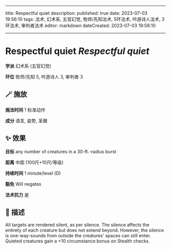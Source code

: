 
---
title: Respectful quiet
description: 
published: true
date: 2023-07-03 19:56:10
tags: 法术, 幻术系, 五官幻觉, 牧师/先知法术, 5环法术, 吟游诗人法术, 3环法术, 审判者法术
editor: markdown
dateCreated: 2023-07-03 19:56:10

---

# **Respectful quiet** *Respectful quiet*

**学派** 幻术系 (五官幻觉) 

**环位** 牧师/先知 5, 吟游诗人 3, 审判者 3

## 🪄 施放

**施法时间** 1 标准动作

**成分** 语言, 姿势, 圣徽

## ✨ 效果 

**目标** any number of creatures in a 30-ft.-radius burst 

**距离** 中距 (100尺+10尺/等级)  

**持续时间** 1 minute/level (D) 

**豁免** Will negates

**法术抗力** 是

## 📖 描述

All targets are rendered silent, as per silence. The silence affects the entirety of each creature but does not extend beyond. However, the silence is one-way-sounds from outside the creatures' spaces can still enter. Quieted creatures gain a +10 circumstance bonus on Stealth checks.
    